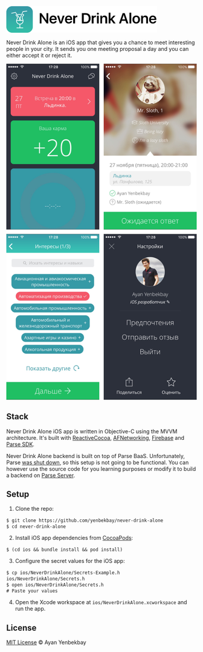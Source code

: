 <img src=".github/hero.png" alt="Never Drink Alone logo" height="70">

Never Drink Alone is an iOS app that gives you a chance to meet interesting people in your city. It sends you one meeting proposal a day and you can either accept it or reject it.

<img src=".github/screenshots.jpg" width="520">

## Stack

Never Drink Alone iOS app is written in Objective-C using the MVVM architecture. It's built with [ReactiveCocoa](https://github.com/ReactiveCocoa/ReactiveCocoa), [AFNetworking](https://github.com/AFNetworking/AFNetworking), [Firebase](https://firebase.google.com/docs/ios/setup) and [Parse SDK](https://github.com/ParsePlatform/Parse-SDK-iOS-OSX).

Never Drink Alone backend is built on top of Parse BaaS. Unfortunately, Parse [was shut down](http://blog.parse.com/announcements/moving-on/), so this setup is not going to be functional.
You can however use the source code for you learning purposes or modify it to build a backend on [Parse Server](https://github.com/ParsePlatform/parse-server).

## Setup

1. Clone the repo:
```console
$ git clone https://github.com/yenbekbay/never-drink-alone
$ cd never-drink-alone
```

2. Install iOS app dependencies from [CocoaPods](http://cocoapods.org/#install):
```console
$ (cd ios && bundle install && pod install)
```

3. Configure the secret values for the iOS app:
```console
$ cp ios/NeverDrinkAlone/Secrets-Example.h ios/NeverDrinkAlone/Secrets.h
$ open ios/NeverDrinkAlone/Secrets.h
# Paste your values
```

4. Open the Xcode workspace at `ios/NeverDrinkAlone.xcworkspace` and run the app.

## License

[MIT License](./LICENSE) © Ayan Yenbekbay
